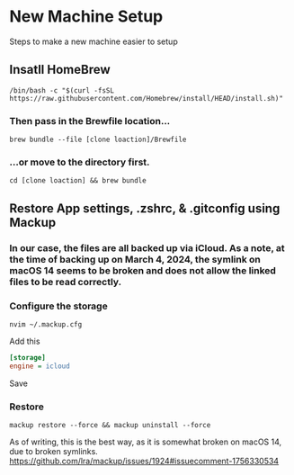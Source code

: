 # New Machine Setup
Steps to make a new machine easier to setup


## Insatll HomeBrew
    /bin/bash -c "$(curl -fsSL https://raw.githubusercontent.com/Homebrew/install/HEAD/install.sh)"

### Then pass in the Brewfile location...
```
brew bundle --file [clone loaction]/Brewfile
```

### ...or move to the directory first.
```
cd [clone loaction] && brew bundle
```

## Restore App settings, .zshrc, & .gitconfig using Mackup
### In our case, the files are all backed up via iCloud. As a note, at the time of backing up on March 4, 2024, the symlink on macOS 14 seems to be broken and does not allow the linked files to be read correctly.
### Configure the storage
  ```shell
  nvim ~/.mackup.cfg
  ```
Add this 
```ini 
[storage]
engine = icloud
```
Save

### Restore

```
mackup restore --force && mackup uninstall --force
```

As of writing, this is the best way, as it is somewhat broken on macOS 14, due to broken symlinks.
https://github.com/lra/mackup/issues/1924#issuecomment-1756330534
